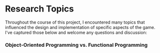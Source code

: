 # Research Topics

Throughout the course of this project, I encountered many topics that influenced the design and implementation of specific aspects of the game. I've captured those below and welcome any questions and discussion:

### Object-Oriented Programming vs. Functional Programming 
